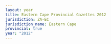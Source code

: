 ```yaml
---
layout: year
title: Eastern Cape Provincial Gazettes 2012
jurisdiction: ZA-EC
jurisdiction_name: Eastern Cape
provincial: true
year: "2012"
---
```

